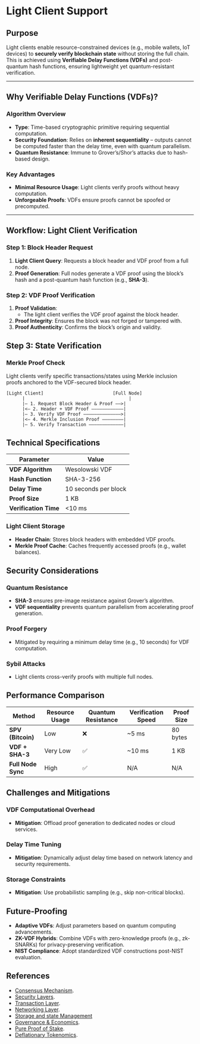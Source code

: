 # Light Client Support

## **Purpose**

Light clients enable resource-constrained devices (e.g., mobile wallets, IoT devices) to **securely verify blockchain
state** without storing the full chain. This is achieved using **Verifiable Delay Functions (VDFs)** and post-quantum
hash functions, ensuring lightweight yet quantum-resistant verification.

---

## **Why Verifiable Delay Functions (VDFs)?**

### **Algorithm Overview**

- **Type**: Time-based cryptographic primitive requiring sequential computation.
- **Security Foundation**: Relies on **inherent sequentiality** – outputs cannot be computed faster than the delay time,
  even with quantum parallelism.
- **Quantum Resistance**: Immune to Grover’s/Shor’s attacks due to hash-based design.

### **Key Advantages**

- **Minimal Resource Usage**: Light clients verify proofs without heavy computation.
- **Unforgeable Proofs**: VDFs ensure proofs cannot be spoofed or precomputed.

---

## **Workflow: Light Client Verification**

### **Step 1: Block Header Request**

1. **Light Client Query**: Requests a block header and VDF proof from a full node.
2. **Proof Generation**: Full nodes generate a VDF proof using the block’s hash and a post-quantum hash function (e.g.,
   **SHA-3**).

### **Step 2: VDF Proof Verification**

1. **Proof Validation**:
    - The light client verifies the VDF proof against the block header.
2. **Proof Integrity**: Ensures the block was not forged or tampered with.
3. **Proof Authenticity**: Confirms the block’s origin and validity.

## Step 3: State Verification

### Merkle Proof Check

Light clients verify specific transactions/states using Merkle inclusion proofs anchored to the VDF-secured block
header.

```
[Light Client]                          [Full Node]  
      |                                       |  
      |— 1. Request Block Header & Proof ——>|  
      |<— 2. Header + VDF Proof ————————————|  
      |— 3. Verify VDF Proof ——————————————>|  
      |<— 4. Merkle Inclusion Proof ————————|  
      |— 5. Verify Transaction —————————————|
```

## Technical Specifications

| Parameter             | Value                |
|-----------------------|----------------------|
| **VDF Algorithm**     | Wesolowski VDF       |
| **Hash Function**     | SHA-3-256            |
| **Delay Time**        | 10 seconds per block |
| **Proof Size**        | 1 KB                 |
| **Verification Time** | <10 ms               |

### Light Client Storage

- **Header Chain**: Stores block headers with embedded VDF proofs.
- **Merkle Proof Cache**: Caches frequently accessed proofs (e.g., wallet balances).

## Security Considerations

### Quantum Resistance

- **SHA-3** ensures pre-image resistance against Grover’s algorithm.
- **VDF sequentiality** prevents quantum parallelism from accelerating proof generation.

### Proof Forgery

- Mitigated by requiring a minimum delay time (e.g., 10 seconds) for VDF computation.

### Sybil Attacks

- Light clients cross-verify proofs with multiple full nodes.

## Performance Comparison

| Method             | Resource Usage | Quantum Resistance | Verification Speed | Proof Size |
|--------------------|----------------|--------------------|--------------------|------------|
| **SPV (Bitcoin)**  | Low            | ❌                  | ~5 ms              | 80 bytes   |
| **VDF + SHA-3**    | Very Low       | ✅                  | ~10 ms             | 1 KB       |
| **Full Node Sync** | High           | ✅                  | N/A                | N/A        |

## Challenges and Mitigations

### VDF Computational Overhead

- **Mitigation**: Offload proof generation to dedicated nodes or cloud services.

### Delay Time Tuning

- **Mitigation**: Dynamically adjust delay time based on network latency and security requirements.

### Storage Constraints

- **Mitigation**: Use probabilistic sampling (e.g., skip non-critical blocks).

## Future-Proofing

- **Adaptive VDFs**: Adjust parameters based on quantum computing advancements.
- **ZK-VDF Hybrids**: Combine VDFs with zero-knowledge proofs (e.g., zk-SNARKs) for privacy-preserving verification.
- **NIST Compliance**: Adopt standardized VDF constructions post-NIST evaluation.

## References

- [Consensus Mechanism](https://github.com/GradeLabz/quantum-resistant-blockchain-docs/blob/main/1.0%20Introduction/1.0%20Introduction.md).
- [Security Layers](https://github.com/GradeLabz/quantum-resistant-blockchain-docs/tree/main/3.0%20Security%20Layers).
- [Transaction Layer](https://github.com/GradeLabz/quantum-resistant-blockchain-docs/blob/main/2.0%20Core%20Blockchain%20Features/2.2%20transaction-layer.md).
- [Networking Layer](https://github.com/GradeLabz/quantum-resistant-blockchain-docs/blob/main/3.0%20Security%20Layers/3.2%20networking-layer.md).
- [Storage and state Management](https://github.com/GradeLabz/quantum-resistant-blockchain-docs/blob/main/3.0%20Security%20Layers/3.3%20storage-and-state-management.md)
- [Governance & Economics](https://github.com/GradeLabz/quantum-resistant-blockchain-docs/tree/main/5.0%20Governance%20and%20Economics).
- [Pure Proof of Stake](https://github.com/GradeLabz/quantum-resistant-blockchain-docs/blob/main/5.0%20Governance%20and%20Economics/5.2%20pure-proof-of-stake.md).
- [Deflationary Tokenomics](https://github.com/GradeLabz/quantum-resistant-blockchain-docs/blob/main/5.0%20Governance%20and%20Economics/5.3%20deflationary-tokenomics.md).
